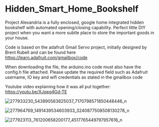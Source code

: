 # Hidden_Smart_Home_Bookshelf
Project Alexandria is a fully enclosed, google home integrated hidden bookshelf with automated opening/closing capability. Perfect little DIY project when you want a more subtle place to store the important goods in your house.


Code is based on the adafruit Gmail Servo project, initially designed by Brent Rubell and can be found here https://learn.adafruit.com/gmailbox/code 

When downloading the file, the arduino.ino code must also have the config.h file attached. Please update the required field such as Adafruit username, IO key and wifi credentials as stated in the gmailbox code


Youtube video explaining how it was all put together: https://youtu.be/XJqeq4Gd-TE



![277933230_543890583825037_7170798571850448446_n](https://user-images.githubusercontent.com/80186054/162597040-a8111679-e66e-492e-a585-aa09c3d29fa4.jpg)


![277964769_1491439534603933_3240877508508130278_n](https://user-images.githubusercontent.com/80186054/162597042-1e1fffe4-7659-4c14-81c8-3ec32be42151.jpg)


![277923113_761200658200177_4517765449797957616_n](https://user-images.githubusercontent.com/80186054/162597046-e2a483b8-ff79-4858-b7bd-61862512f755.jpg)
